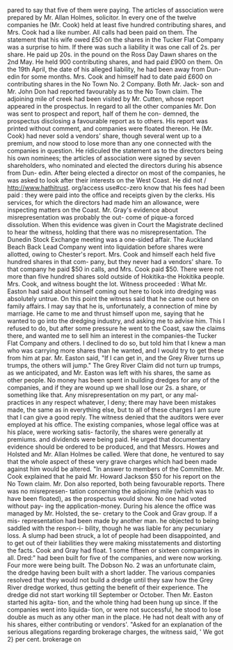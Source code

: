 pared to say that five of them were paying. The articles of association were prepared by Mr. Allan Holmes, solicitor. In every one of the twelve companies he (Mr. Cook) held at least five hundred contributing shares, and Mrs. Cook had a like number. All calls had been paid on them. The statement that his wife owed £50 on the shares in the Tucker Flat Company was a surprise to him. If there was such a liability it was one call of 2s. per share. He paid up 20s. in the pound on the Ross Day Dawn shares on the 2nd May. He held 900 contributing shares, and had paid £900 on them. On the 19th April, the date of his alleged liability, he had been away from Dun- edin for some months. Mrs. Cook and himself had to date paid £600 on contributing shares in the No Town No. 2 Company. Both Mr. Jack- son and Mr. John Don had reported favourably as to the No Town claim. The adjoining mile of creek had been visited by Mr. Cutten, whose report appeared in the prospectus. In regard to all the other companies Mr. Don was sent to prospect and report, half of them he con- demned, the prospectus disclosing a favourable report as to others. His report was printed without comment, and companies were floated thereon. He (Mr. Cook) had never sold a vendors' share, though several went up to a premium, and now stood to lose more than any one connected with the companies in question. He ridiculed the statement as to the directors being his own nominees; the articles of association were signed by seven shareholders, who nominated and elected the directors during his absence from Dun- edin. After being elected a director on most of the companies, he was asked to look after their interests on the West Coast. He did not / http://www.hathitrust. org/access use#cc-zero know that his fees had been paid : they were paid into the office and receipts given by the clerks. His services, for which the directors had made him an allowance, were inspecting matters on the Coast. Mr. Gray's evidence about misrepresentation was probably the out- come of pique-a forced dissolution. When this evidence was given in Court the Magistrate declined to hear the witness, holding that there was no misrepresentation. The Dunedin Stock Exchange meeting was a one-sided affair. The Auckland Beach Back Lead Company went into liquidation before shares were allotted, owing to Chester's report. Mrs. Cook and himself each held five hundred shares in that com- pany, but they never had a vendors' share. To that company he paid $50 in calls, and Mrs. Cook paid $50. There were not more than five hundred shares sold outside of Hokitika-the Hokitika people. Mrs. Cook, and witness bought the lot. Witness proceeded : What Mr. Easton had said about himself coming out here to look into dredging was absolutely untrue. On this point the witness said that he came out here on family affairs. I may say that he is, unfortunately, a connection of mine by marriage. He came to me and thrust himself upon me, saying that he wanted to go into the dredging industry, and asking me to advise him. This I refused to do, but after some pressure he went to the Coast, saw the claims there, and wanted me to sell him an interest in the companies-the Tucker Flat Company and others. I declined to do so, but told him that I knew a man who was carrying more shares than he wanted, and I would try to get these from him at par. Mr. Easton said, "If I can get in, and the Grey River turns up trumps, the others will jump." The Grey River Claim did not turn up trumps, as we anticipated, and Mr. Easton was left with his shares, the same as other people. No money has been spent in building dredges for any of the companies, and if they are wound up we shall lose our 2s. a share, or something like that. Any misrepresentation on my part, or any mal- practices in any respect whatever, I deny; there may have been mistakes made, the same as in everything else, but to all of these charges I am sure that I can give a good reply. The witness denied that the auditors were ever employed at his office. The existing companies, whose legal office was at his place, were working satis- factorily, the shares were generally at premiums. and dividends were being paid. He urged that documentary evidence should be ordered to be produced, and that Messrs. Howes and Holsted and Mr. Allan Holmes be called. Were that done, he ventured to say that the whole aspect of these very grave charges which had been made against him would be altered. "In answer to members of the Committee. Mr. Cook explained that he paid Mr. Howard Jackson $50 for his report on the No Town claim. Mr. Don also reported, both being favourable reports. There was no misrepresen- tation concerning the adjoining mile (which was to have been floated), as the prospectus would show. No one had voted without pay- ing the application-money. During his alence the office was managed by Mr. Holsted, the se- cretary to the Cook and Grav group. If a mis- representation had been made by another man. he objected to being saddled with the respon-i- bility, though he was liable for any pecuniary loss. A slump had been struck, a lot of people had been disappointed, and to get out of their liabilities they were making misstatements and distorting the facts. Cook and Gray had float. 1 some fifteen or sixteen companies in all. Dred:" had been built for five of the companies, and were now working. Four more were being built. The Dobson No. 2 was an unfortunate claim, the dredge having been built with a short ladder. The various companies resolved that they would not build a dredge until they saw how the Grey River dredge worked, thus getting the benefit of their experience. The dredge did not start working till September or October. Then Mr. Easton started his agita- tion, and the whole thing had been hung up since. If the companies went into liquida- tion, or were not successful, he stood to lose double as much as any other man in the place. He had not dealt with any of his shares, either contributing or vendors'. "Asked for an explanation of the serious allegations regarding brokerage charges, the witness said, ' We got 2} per cent. brokerage on 